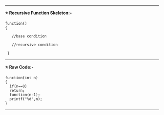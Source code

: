 
---------------------------------------------------------------------------------------------------------------------------------------------------



**⭐ Recursive Function Skeleton:-**

```
function()
{

   //base condition
   
   //recursive condition
   
 }  
 ```
 
 ---------------------------------------------------------------------------------------------------------------------------------------------------
 
 

**⭐ Raw Code:-**

```
function(int n)
{
  if(n==0)
  return;
  function(n-1);
  printf("%d",n);
}    
```

------------------------------------------------------------------------------------------------------------------------------------------------------
